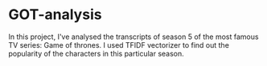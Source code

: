 # GOT-analysis
In this project, I've analysed the transcripts of season 5 of the most famous TV series: Game of thrones. I used TFIDF vectorizer to find out the popularity of the characters in this particular season.
